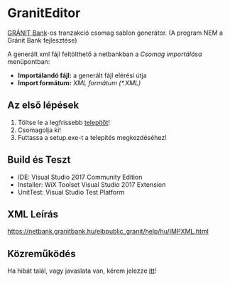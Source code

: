 # GranitEditor
[GRÁNIT Bank](https://granitbank.hu/)-os tranzakció csomag sablon generátor.
(A program NEM a Gránit Bank fejlesztése)

A generált xml fájl feltölthető a netbankban a *Csomag importálása* menüpontban:
* **Importálandó fájl:** a generált fájl elérési útja 
* **Import formátum:** _XML formátum (*.XML)_

## Az első lépések
1. Töltse le a legfrissebb [telepítőt](https://github.com/mattia72/GranitEditor/releases/latest)!
1. Csomagolja ki! 
1. Futtassa a setup.exe-t a telepítés megkezdéséhez!

## Build és Teszt
* IDE: Visual Studio 2017 Community Edition
* Installer: WiX Toolset Visual Studio 2017 Extension
* UnitTest: Visual Studio Test Platform 

## XML Leírás 
https://netbank.granitbank.hu/eibpublic_granit/help/hu/IMPXML.html

## Közreműködés
Ha hibát talál, vagy javaslata van, kérem jelezze [itt](https://github.com/mattia72/GranitEditor/issues/new)!
